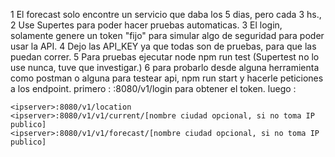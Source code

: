 1 El forecast solo encontre un servicio que daba los 5 dias, pero cada 3 hs.,
2 Use Supertes para poder hacer pruebas automaticas.
3 El login, solamente genere un token "fijo" para simular algo de seguridad para poder usar la API.
4 Dejo las API_KEY ya que todas son de pruebas, para que las puedan correr.
5 Para pruebas ejecutar node npm run test (Supertest no lo use nunca, tuve que investigar.)
6 para probarlo desde alguna herramienta como postman o alguna para testear api, npm run start y hacerle peticiones a los endpoint.
    primero : <ipserver>:8080/v1/login para obtener el token. luego :

    <ipserver>:8080/v1/location
    <ipserver>:8080/v1/v1/current/[nombre ciudad opcional, si no toma IP publico]
    <ipserver>:8080/v1/v1/forecast/[nombre ciudad opcional, si no toma IP publico]
    
